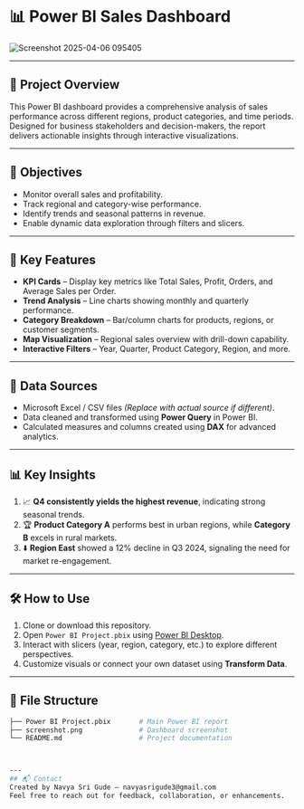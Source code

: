 # 📊 Power BI Sales Dashboard

![Screenshot 2025-04-06 095405](https://github.com/user-attachments/assets/e37b84d8-8e58-4549-94d9-5190bfc14ada)



---

## 📁 Project Overview

This Power BI dashboard provides a comprehensive analysis of sales performance across different regions, product categories, and time periods. Designed for business stakeholders and decision-makers, the report delivers actionable insights through interactive visualizations.

---

## 🎯 Objectives

- Monitor overall sales and profitability.
- Track regional and category-wise performance.
- Identify trends and seasonal patterns in revenue.
- Enable dynamic data exploration through filters and slicers.

---

## 📌 Key Features

- **KPI Cards** – Display key metrics like Total Sales, Profit, Orders, and Average Sales per Order.
- **Trend Analysis** – Line charts showing monthly and quarterly performance.
- **Category Breakdown** – Bar/column charts for products, regions, or customer segments.
- **Map Visualization** – Regional sales overview with drill-down capability.
- **Interactive Filters** – Year, Quarter, Product Category, Region, and more.

---

## 🧩 Data Sources

- Microsoft Excel / CSV files *(Replace with actual source if different)*.
- Data cleaned and transformed using **Power Query** in Power BI.
- Calculated measures and columns created using **DAX** for advanced analytics.

---

## 📊 Key Insights

1. 📈 **Q4 consistently yields the highest revenue**, indicating strong seasonal trends.
2. 🏆 **Product Category A** performs best in urban regions, while **Category B** excels in rural markets.
3. ⬇️ **Region East** showed a 12% decline in Q3 2024, signaling the need for market re-engagement.

---

## 🛠 How to Use

1. Clone or download this repository.
2. Open `Power BI Project.pbix` using [Power BI Desktop](https://powerbi.microsoft.com/desktop/).
3. Interact with slicers (year, region, category, etc.) to explore different perspectives.
4. Customize visuals or connect your own dataset using **Transform Data**.

---

## 📂 File Structure

```bash
├── Power BI Project.pbix       # Main Power BI report
├── screenshot.png              # Dashboard screenshot
└── README.md                   # Project documentation



---
## 📬 Contact
Created by Navya Sri Gude – navyasrigude3@gmail.com
Feel free to reach out for feedback, collaboration, or enhancements.







